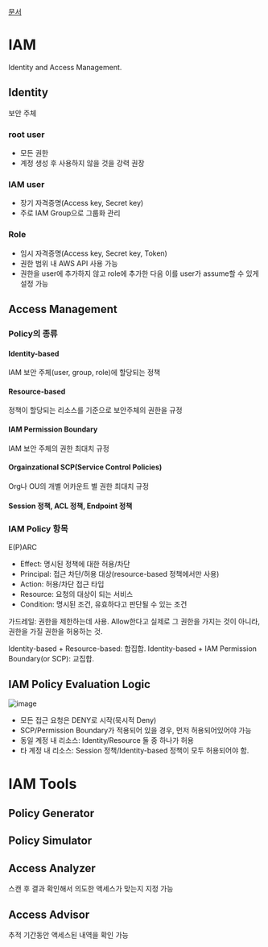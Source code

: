 [문서](https://docs.aws.amazon.com/IAM/latest/UserGuide/reference_policies_evaluation-logic.html)
# IAM
Identity and Access Management.
## Identity
보안 주체 
### root user
- 모든 권한
- 계정 생성 후 사용하지 않을 것을 강력 권장
### IAM user
- 장기 자격증명(Access key, Secret key)
- 주로 IAM Group으로 그룹화 관리
### Role
- 임시 자격증명(Access key, Secret key, Token)
- 권한 범위 내 AWS API 사용 가능
- 권한을 user에 추가하지 않고 role에 추가한 다음 이를 user가 assume할 수 있게 설정 가능

## Access Management
### Policy의 종류
#### Identity-based
 IAM 보안 주체(user, group, role)에 할당되는 정책
#### Resource-based
정책이 할당되는 리소스를 기준으로 보안주체의 권한을 규정
#### IAM Permission Boundary
IAM 보안 주체의 권한 최대치 규정
#### Orgainzational SCP(Service Control Policies)
Org나 OU의 개별 어카운트 별 권한 최대치 규정
#### Session 정책, ACL 정책, Endpoint 정책

### IAM Policy 항목
E(P)ARC
- Effect: 명시된 정책에 대한 허용/차단
- Principal: 접근 차단/허용 대상(resource-based 정책에서만 사용)
- Action: 허용/차단 접근 타입
- Resource: 요청의 대상이 되는 서비스
- Condition: 명시된 조건, 유효하다고 판단될 수 있는 조건

가드레일: 권한을 제한하는데 사용. Allow한다고 실제로 그 권한을 가지는 것이 아니라, 권한을 가질 권한을 허용하는 것.

Identity-based +  Resource-based: 합집합.
Identity-based + IAM Permission Boundary(or SCP): 교집합.

## IAM Policy Evaluation Logic
![image](https://docs.aws.amazon.com/images/IAM/latest/UserGuide/images/PolicyEvaluationHorizontal111621.png)

- 모든 접근 요청은 DENY로 시작(묵시적 Deny)
- SCP/Permission Boundary가 적용되어 있을 경우, 먼저 허용되어있어야 가능
- 동일 계정 내 리소스: Identity/Resource 둘 중 하나가 허용
- 타 계정 내 리소스: Session 정책/Identity-based 정책이 모두 허용되어야 함.


# IAM Tools
## Policy Generator
## Policy Simulator
## Access Analyzer
스캔 후 결과 확인해서 의도한 액세스가 맞는지 지정 가능
## Access Advisor
추적 기간동안 액세스된 내역을 확인 가능

